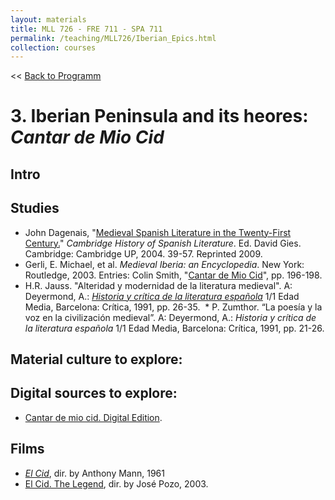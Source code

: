 ```yaml
---
layout: materials
title: MLL 726 - FRE 711 - SPA 711
permalink: /teaching/MLL726/Iberian_Epics.html
collection: courses
---
```

<< [Back to Programm](index.html)

# 3. Iberian Peninsula and its heores: *Cantar de Mio Cid* 

## Intro 


## Studies
* John Dagenais, "[Medieval Spanish Literature in the Twenty-First Century.](pdfs/Dagenais_2004.pdf)" *Cambridge History of Spanish Literature*. Ed. David Gies. Cambridge: Cambridge UP, 2004. 39-57. Reprinted 2009.
* Gerli, E. Michael, et al. *Medieval Iberia: an Encyclopedia*. New York: Routledge, 2003. Entries: Colin Smith, "[Cantar de Mio Cid](pdfs/Smith_2003.pdf)", pp. 196-198.
* H.R. Jauss. "Alteridad y modernidad de la literatura medieval". A: Deyermond, A.: [*Historia y crítica de la literatura española*](https://miami-primo.hosted.exlibrisgroup.com/primo-explore/fulldisplay?docid=01UOML_ALMA21237064090002976&context=L&vid=uml_new&search_scope=Everything&tab=everything&lang=en_US) 1/1 Edad Media, Barcelona: Crítica, 1991, pp. 26-35.  * P. Zumthor. “La poesía y la voz en la civilización medieval”. A: Deyermond, A.: *Historia y crítica de la literatura española* 1/1 Edad Media, Barcelona: Crítica, 1991, pp. 21-26.


## Material culture to explore: 


## Digital sources to explore:
 
* [Cantar de mio cid. Digital Edition](https://miocid.wlu.edu/index2.php?v=pal). 

## Films 

* [*El Cid*](https://en.wikipedia.org/wiki/El_Cid_(film)), dir. by Anthony Mann, 1961 
* [El Cid. The Legend](https://www.imdb.com/title/tt0315000/), dir. by José Pozo, 2003. 